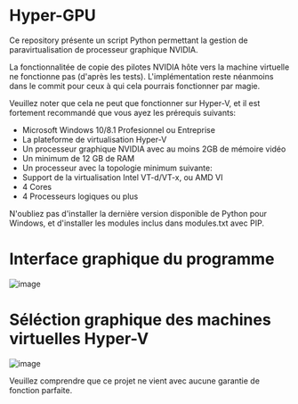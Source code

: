 # Hyper-GPU

Ce repository présente un script Python permettant la gestion de paravirtualisation de processeur graphique NVIDIA.

La fonctionnalitée de copie des pilotes NVIDIA hôte vers la machine virtuelle ne fonctionne pas (d'après les tests). L'implémentation reste néanmoins dans le commit
pour ceux à qui cela pourrais fonctionner par magie.

Veuillez noter que cela ne peut que fonctionner sur Hyper-V, et il est fortement recommandé que vous ayez les prérequis suivants:

   - Microsoft Windows 10/8.1 Profesionnel ou Entreprise
   - La plateforme de virtualisation Hyper-V
   - Un processeur graphique NVIDIA avec au moins 2GB de mémoire vidéo
   - Un minimum de 12 GB de RAM
   - Un processeur avec la topologie minimum suivante:
   - Support de la virtualisation Intel VT-d/VT-x, ou AMD VI
   - 4 Cores
   - 4 Processeurs logiques ou plus

N'oubliez pas d'installer la dernière version disponible de Python pour Windows, et d'installer les modules inclus dans modules.txt avec PIP.

# Interface graphique du programme
![image](https://github.com/LThomas248/Hyper-GPU/assets/83450517/8a320602-7b54-4290-9ddf-b38413ac9a61)


# Séléction graphique des machines virtuelles Hyper-V
![image](https://github.com/LThomas248/Hyper-GPU/assets/83450517/c63b0e55-1f82-4f46-bd60-170b9c7c4130)


Veuillez comprendre que ce projet ne vient avec aucune garantie de fonction parfaite.

